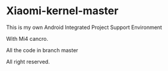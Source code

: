 # Xiaomi-kernel-master

This is my own Android Integrated Project Support Environment

With Mi4 cancro.

All the code in branch master

All right reserved.
